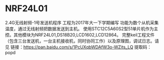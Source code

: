 # NRF24L01
2.4G无线射频-1号发送机程序
工程为2017年大一下学期编写
功能为数个从机采集温度，通过无线射频把数据发送到主机。
使用STC12C5A60S2型51单片机作为主控。其他模块为NRF24L01,DS18B20,LCD1602,LCD12864。
完整keil工程文件（包含三台发送机，一台主机接收机，同时协同工作）以及原理图，调试日志。请见
链接：https://pan.baidu.com/s/1PcUXqbWDAfW3o-WZits_LQ 
提取码：popd

